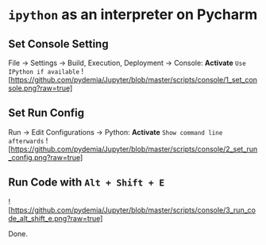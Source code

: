 # `ipython` as an interpreter on Pycharm

## Set Console Setting
File -> Settings -> Build, Execution, Deployment -> Console:
__Activate__ `Use IPython if available`
![https://github.com/pydemia/Jupyter/blob/master/scripts/console/1_set_console.png?raw=true]


## Set Run Config

Run -> Edit Configurations -> Python:
__Activate__ `Show command line afterwards`
![https://github.com/pydemia/Jupyter/blob/master/scripts/console/2_set_run_config.png?raw=true]

## Run Code with `Alt + Shift + E`
![https://github.com/pydemia/Jupyter/blob/master/scripts/console/3_run_code_alt_shift_e.png?raw=true]

Done.
